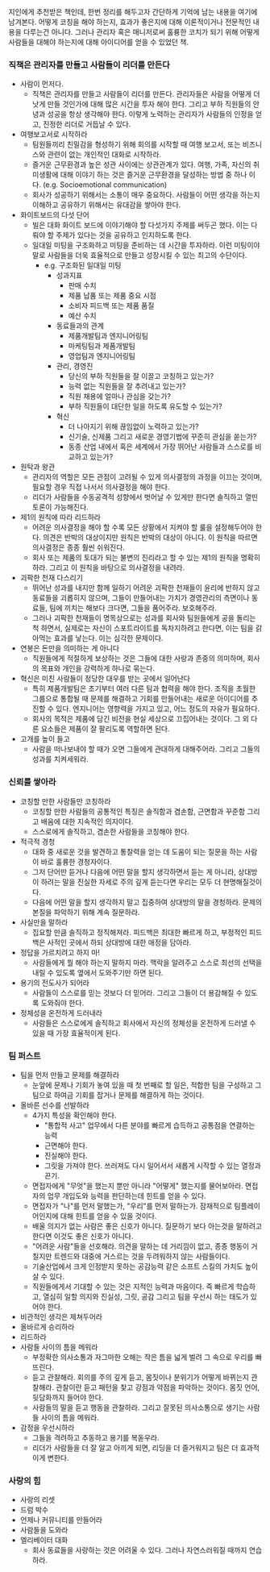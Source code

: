 지인에게 추천받은 책인데, 한번 정리를 해두고자 간단하게 기억에 남는 내용을 여기에 남겨본다.
어떻게 코칭을 해야 하는지, 효과가 좋은지에 대해 이론적이거나 전문적인 내용을 다루는건 아니다. 그러나 관리자 혹은 매니저로써 훌륭한 코치가 되기 위해 어떻게 사람들을 대해야 하는지에 대해 아이디어를 얻을 수 있었던 책.

### 직책은 관리자를 만들고 사람들이 리더를 만든다

- 사람이 먼저다.
    - 직책은 관리자를 만들고 사람들이 리더를 만든다. 관리자들은 사람을 어떻게 더 낫게 만들 것인가에 대해 많은 시간을 투자 해야 한다. 그리고 부하 직원들의 안녕과 성공을 항상 생각해야 한다. 이렇게 노력하는 관리자가 사람들의 인정을 얻고, 진정한 리더로 거듭날 수 있다.
- 여행보고서로 시작하라
    - 팀원들끼리 친밀감을 형성하기 위해 회의를 시작할 때 여행 보고서, 또는 비즈니스와 관련이 없는 개인적인 대화로 시작하라.
    - 즐거운 근무환경과 높은 성관 사이에는 상관관계가 있다. 여행, 가족, 자신의 취미생활에 대해 이야기 하는 것은 즐거운 근무환경을 달성하는 방법 중 하나 이다. (e.g. Socioemotional communication)
    - 회사가 성공하기 위해서는 소통이 매우 중요하다. 사람들이 어떤 생각을 하는지 이해하고 공유하기 위해서는 유대감을 쌓아야 한다.
- 화이트보드의 다섯 단어
    - 빌은 대화 화이트 보드에 이야기해야 할 다섯가지 주제를 써두곤 했다. 이는 다뤄야 할 주제가 있다는 것을 공유하고 인지하도록 한다.
    - 일대일 미팅을 구조화하고 미팅을 준비하는 데 시간을 투자하라. 이런 미팅이야말로 사람들을 더욱 효율적으로 만들고 성장시킬 수 있는 최고의 수단이다.
        - e.g. 구조화된 일대일 미팅
            - 성과지표
                - 판매 수치
                - 제품 납품 또는 제품 중요 시점
                - 소비자 피드백 또는 제품 품질
                - 예산 수치
            - 동료들과의 관계
                - 제품개발팀과 엔지니어링팀
                - 마케팅팀과 제품개발팀
                - 영업팀과 엔지니어링팀
            - 관리, 경영진
                - 당신의 부하 직원들을 잘 이끌고 코칭하고 있는가?
                - 능력 없는 직원들을 잘 추려내고 있는가?
                - 직원 채용에 얼마나 관심을 갖는가?
                - 부하 직원들이 대단한 일을 하도록 유도할 수 있는가?
            - 혁신
                - 더 나아지기 위해 끊임없이 노력하고 있는가?
                - 신기술, 신제품 그리고 새로운 경영기법에 꾸준히 관심을 쏟는가?
                - 동종 산업 내에서 혹은 세계에서 가장 뛰어난 사람들과 스스로를 비교하고 있는가?
- 원탁과 왕관
    - 관리자의 역할은 모든 관점이 고려될 수 있게 의사결정의 과정을 이끄는 것이며, 필요할 경우 직접 나서서 의사결정을 해야 한다.
    - 리더가 사람들을 수동공격적 성향에서 벗어날 수 있게만 한다면 솔직하고 열띤 토론이 가능해진다.
- 제1의 원칙에 따라 리드하라
    - 어려운 의사결정을 해야 할 수록 모든 상황에서 지켜야 할 룰을 설정해두어야 한다. 의견은 반박의 대상이지만 원칙은 반박의 대상이 아니다. 이 원칙을 따르면 의사결정은 종종 훨씬 쉬워진다.
    - 회사 또는 제품의 토대가 되는 불변의 진리라고 할 수 있는 제1의 원칙을 명확히 하라. 그리고 이 원칙을 바탕으로 의사결정을 내려라.
- 괴팍한 천재 다스리기
    - 뛰어난 성과를 내지만 함께 일하기 어려운 괴팍한 천재들이 윤리에 반하지 않고 동료들을 괴롭히지 않으며, 그들이 만들어내는 가치가 경영관리의 측면이나 동료들, 팀에 끼치는 해보다 크다면, 그들을 품어주라. 보호해주라.
    - 그러나 괴팍한 천재들이 명목상으로는 성과를 회사와 팀원들에게 공을 돌리는척 하면서, 실제로는 자신이 스포트라이트를 독차지하려고 한다면, 이는 팀을 갉아먹는 효과를 낳는다. 이는 심각한 문제이다.
- 연봉은 돈만을 의미하는 게 아니다
    - 직원들에게 적절하게 보상하는 것은 그들에 대한 사랑과 존중의 의미하며, 회사의 목표와 개인을 강력하게 하나로 묶는다.
- 혁신은 미친 사람들이 정당한 대우를 받는 곳에서 일어난다
    - 특히 제품개발팀은 초기부터 여러 다른 팀과 협력을 해야 한다. 조직을 초월한 그룹으로 통합될 때 문제를 해결하고 기회를 만들어내는 새로운 아이디어를 추진할 수 있다. 엔지니어는 영향력을 가지고 있고, 어느 정도의 자유가 필요하다.
    - 회사의 목적은 제품에 담긴 비전을 현실 세상으로 끄집어내는 것이다. 그 외 다른 요소들은 제품이 잘 팔리도록 역할하면 된다.
- 고개를 높이 들고
    - 사람을 떠나보내야 할 때가 오면 그들에게 관대하게 대해주어라. 그리고 그들의 성과를 치켜세워라.

### 신뢰를 쌓아라

- 코칭할 만한 사람들만 코칭하라
    - 코칭할 만한 사람들의 공통적인 특징은 솔직함과 겸손함, 근면함과 꾸준함 그리고 배움에 대한 지속적인 의지이다.
    - 스스로에게 솔직하고, 겸손한 사람들을 코칭해야 한다.
- 적극적 경청
    - 대화 중 새로운 것을 발견하고 통찰력을 얻는 데 도움이 되는 질문을 하는 사람이 바로 훌륭한 경청자이다.
    - 그저 단어만 듣거나 다음에 어떤 말을 할지 생각하면서 듣는 게 아니라, 상대방이 하려는 말을 진실한 자세로 주의 깊게 듣는다면 우리는 모두 더 현명해질것이다.
    - 다음에 어떤 말을 할지 생각하지 말고 집중하여 상대방의 말을 경청하라. 문제의 본질을 파악하기 위해 계속 질문하라.
- 사실만을 말하라
    - 집요할 만큼 솔직하고 정직해져라. 피드백은 최대한 빠르게 하고, 부정적인 피드백은 사적인 곳에서 하되 상대방에 대한 애정을 담아라.
- 정답을 가르치려고 하지 마!
    - 사람들에게 뭘 해야 하는지 말하지 마라. 맥락을 알려주고 스스로 최선의 선택을 내릴 수 있도록 옆에서 도와주기만 하면 된다.
- 용기의 전도사가 되어라
    - 사람들이 스스로를 믿는 것보다 더 믿어라. 그리고 그들이 더 용감해질 수 있도록 도와줘야 한다.
- 정체성을 온전하게 드러내라
    - 사람들은 스스로에게 솔직하고 회사에서 자신의 정체성을 온전하게 드러낼 수 있을 때 가장 효율적이게 된다.

### 팀 퍼스트

- 팀을 먼저 만들고 문제를 해결하라
    - 눈앞에 문제나 기회가 놓여 있을 때 첫 번째로 할 일은, 적합한 팀을 구성하고 그 팀으로 하여금 기회를 잡거나 문제를 해결하게 하는 것이다.
- 올바른 선수를 선발하라
    - 4가지 특성을 확인해야 한다.
        - "통합적 사고" 업무에서 다른 분야를 빠르게 습득하고 공통점을 연결하는 능력
        - 근면해야 한다.
        - 진실해야 한다.
        - 그릿을 가져야 한다. 쓰러져도 다시 일어서서 새롭게 시작할 수 있는 열정과 끈기.
    - 면접자에게 "무엇"을 했는지 뿐만 아니라 "어떻게" 했는지를 물어보아라. 면접자의 업무 개입도와 능력을 판단하는데 힌트를 얻을 수 있다.
    - 면접자가 "나"를 먼저 말했는가, "우리"를 먼저 말하는가. 잠재적으로 팀플레이어인지에 대해 힌트를 얻을 수 있을 것이다.
    - 배울 의지가 없는 사람은 좋은 신호가 아니다. 질문하기 보다 아는것을 말하려고 한다면 이것도 좋은 신호가 아니다.
    - "어려운 사람"들을 선호해라. 의견을 말하는 데 거리낌이 없고, 종종 행동이 거칠지만 트렌드와 대중에 거스르는 것을 두려워하지 않는 사람들이다.
    - 기술산업에서 크게 인정받지 못하는 공감능력 같은 소프트 스킬의 가치도 높이 살 수 있다.
    - 직원들에게서 기대할 수 있는 것은 지적인 능력과 마음이다. 즉 빠르게 학습하고, 열심히 일할 의지와 진실성, 그릿, 공감 그리고 팀을 우선시 하는 태도가 있어야 한다.
- 비관적인 생각은 제쳐두어라
- 올바르게 승리하라
- 리드하라
- 사람들 사이의 틈을 메워라
    - 부정확한 의사소통과 자그마한 오해는 작은 틈을 넓게 벌려 그 속으로 우리를 빠뜨린다.
    - 듣고 관찰해라. 회의를 주의 깊게 듣고, 몸짓이나 분위기가 어떻게 바뀌는지 관찰해라. 관찰이란 듣고 패턴을 찾고 강점과 약점을 파악하는 것이다. 몸짓 언어, 뒷담화까지 들어야 한다.
    - 사람들의 말을 듣고 행동을 관찰하라. 그리고 잘못된 의사소통으로 생기는 사람들 사이의 틈을 메워라.
- 감정을 우선시하라
    - 그들을 격려하고 추동하고 용기를 복돋우라.
    - 리더가 사람들을 더 잘 알고 아끼게 되면, 리딩을 더 즐거워지고 팀은 더 효과적이게 변한다.

### 사랑의 힘

- 사랑의 리셋
- 드럼 박수
- 언제나 커뮤니티를 만들어라
- 사람들을 도와라
- 엘리베이터 대화
    - 회사 동료들을 사랑하는 것은 어려울 수 있다. 그러나 자연스러워질 때까지 연습하라.
